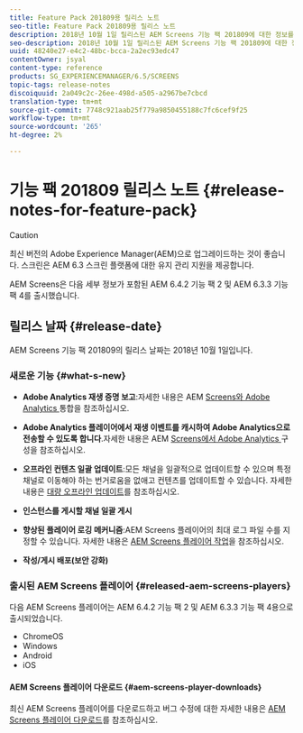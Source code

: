 ```yaml
---
title: Feature Pack 201809용 릴리스 노트
seo-title: Feature Pack 201809용 릴리스 노트
description: 2018년 10월 1일 릴리스된 AEM Screens 기능 팩 201809에 대한 정보를 보려면 이 페이지를 따르십시오.
seo-description: 2018년 10월 1일 릴리스된 AEM Screens 기능 팩 201809에 대한 정보를 보려면 이 페이지를 따르십시오.
uuid: 48240e27-e4c2-48bc-bcca-2a2ec93edc47
contentOwner: jsyal
content-type: reference
products: SG_EXPERIENCEMANAGER/6.5/SCREENS
topic-tags: release-notes
discoiquuid: 2a049c2c-26ee-498d-a505-a2967be7cbcd
translation-type: tm+mt
source-git-commit: 7748c921aab25f779a9850455188c7fc6cef9f25
workflow-type: tm+mt
source-wordcount: '265'
ht-degree: 2%

---
```



# 기능 팩 201809 릴리스 노트 {#release-notes-for-feature-pack}

>[!CAUTION]
>
>최신 버전의 Adobe Experience Manager(AEM)으로 업그레이드하는 것이 좋습니다. 스크린은 AEM 6.3 스크린 플랫폼에 대한 유지 관리 지원을 제공합니다.

AEM Screens은 다음 세부 정보가 포함된 AEM 6.4.2 기능 팩 2 및 AEM 6.3.3 기능 팩 4를 출시했습니다.

## 릴리스 날짜 {#release-date}

AEM Screens 기능 팩 201809의 릴리스 날짜는 2018년 10월 1일입니다.

### 새로운 기능 {#what-s-new}

* **Adobe Analytics 재생 증명 보고**:자세한 내용은 AEM  [Screens와 Adobe Analytics ](adobe-analytics-integration-aem-screens.md) 통합을 참조하십시오.

* **Adobe Analytics 플레이어에서 재생 이벤트를 캐시하여 Adobe Analytics으로 전송할 수 있도록 합니다**.자세한 내용은 AEM  [Screens에서 Adobe Analytics ](configuring-adobe-analytics-aem-screens.md) 구성을 참조하십시오.

* **오프라인 컨텐츠 일괄 업데이트**:모든 채널을 일괄적으로 업데이트할 수 있으며 특정 채널로 이동해야 하는 번거로움을 없애고 컨텐츠를 업데이트할 수 있습니다. 자세한 내용은 [대량 오프라인 업데이트](bulk-offline-update.md)를 참조하십시오.

* **인스턴스를 게시할 채널 일괄 게시**
* **향상된 플레이어 로깅 메커니즘**:AEM Screens 플레이어의 최대 로그 파일 수를 지정할 수 있습니다. 자세한 내용은 [AEM Screens 플레이어 작업](working-with-screens-player.md)을 참조하십시오.

* **작성/게시 배포(보안 강화)**

### 출시된 AEM Screens 플레이어 {#released-aem-screens-players}

다음 AEM Screens 플레이어는 AEM 6.4.2 기능 팩 2 및 AEM 6.3.3 기능 팩 4용으로 출시되었습니다.

* ChromeOS
* Windows
* Android
* iOS

#### AEM Screens 플레이어 다운로드 {#aem-screens-player-downloads}

최신 AEM Screens 플레이어를 다운로드하고 버그 수정에 대한 자세한 내용은 [AEM Screens 플레이어 다운로드](https://download.macromedia.com/screens/)를 참조하십시오.
